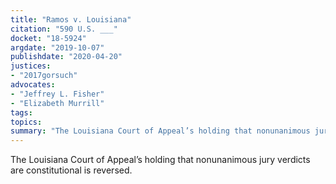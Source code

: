 ```yaml
---
title: "Ramos v. Louisiana"
citation: "590 U.S. ___"
docket: "18-5924"
argdate: "2019-10-07"
publishdate: "2020-04-20"
justices:
- "2017gorsuch"
advocates:
- "Jeffrey L. Fisher"
- "Elizabeth Murrill"
tags:
topics:
summary: "The Louisiana Court of Appeal’s holding that nonunanimous jury verdicts are constitutional is reversed."
---
```

The Louisiana Court of Appeal’s holding that nonunanimous jury verdicts are constitutional is reversed.